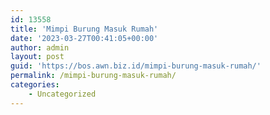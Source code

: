 ```yaml
---
id: 13558
title: 'Mimpi Burung Masuk Rumah'
date: '2023-03-27T00:41:05+00:00'
author: admin
layout: post
guid: 'https://bos.awn.biz.id/mimpi-burung-masuk-rumah/'
permalink: /mimpi-burung-masuk-rumah/
categories:
    - Uncategorized
---
```



